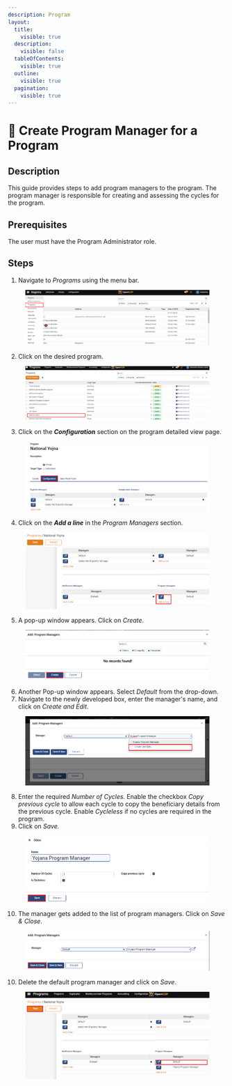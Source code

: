 ```yaml
---
description: Program
layout:
  title:
    visible: true
  description:
    visible: false
  tableOfContents:
    visible: true
  outline:
    visible: true
  pagination:
    visible: true
---
```


# 📔 Create Program Manager for a Program

## Description

This guide provides steps to add program managers to the program. The program manager is responsible for creating and assessing the cycles for the program.

## Prerequisites

The user must have the Program Administrator role.

## Steps

1. Navigate to _Programs_ using the menu bar.

<figure><img src="../../../../.gitbook/assets/home-page-openg2p (9).png" alt=""><figcaption></figcaption></figure>

2. Click on the desired program.

<figure><img src="../../../../.gitbook/assets/all-program-multiapproval (8).PNG" alt=""><figcaption></figcaption></figure>

3. Click on the _**Configuration**_ section on the program detailed view page.

<figure><img src="../../../../.gitbook/assets/configure-entitlement-voucher-configuration (4).png" alt=""><figcaption></figcaption></figure>

4. Click on the _**Add a line**_ in the _Program Managers_ section.

<figure><img src="../../../../.gitbook/assets/program-manager-addline (5).png" alt=""><figcaption></figcaption></figure>

5. A pop-up window appears. Click on _Create_.

<figure><img src="../../../../.gitbook/assets/program-manager-create (1).PNG" alt=""><figcaption></figcaption></figure>

6. Another Pop-up window appears. Select _Default_ from the drop-down.
7. Navigate to the newly developed box, enter the manager's name, and click on _Create and Edit_.

<figure><img src="../../../../.gitbook/assets/program-mananger-create-edit.png" alt=""><figcaption></figcaption></figure>

8. Enter the required _Number of Cycles._ Enable the checkbox _Copy previous cycle_ to allow each cycle to copy the beneficiary details from the previous cycle. Enable _Cycleless_ if no cycles are required in the program.
9. Click on _Save._

<figure><img src="../../../../.gitbook/assets/program-manager-save (1).PNG" alt=""><figcaption></figcaption></figure>

10. The manager gets added to the list of program managers. Click on _Save & Close_.

<figure><img src="../../../../.gitbook/assets/program-mamager-save-close.png" alt=""><figcaption></figcaption></figure>

10. Delete the default program manager and click on _Save_.

<figure><img src="../../../../.gitbook/assets/program-manager-default (2).PNG" alt=""><figcaption></figcaption></figure>

